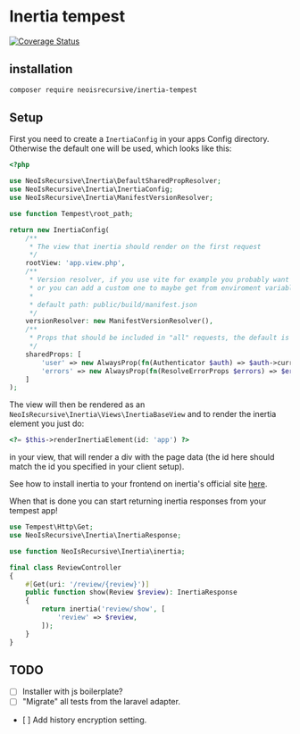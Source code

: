 # Inertia tempest

[![Coverage Status](https://coveralls.io/repos/github/NeoIsRecursive/inertia-tempest/badge.svg?branch=main)](https://coveralls.io/github/NeoIsRecursive/inertia-tempest?branch=main)

## installation

```bash
composer require neoisrecursive/inertia-tempest
```

## Setup

First you need to create a `InertiaConfig` in your apps Config directory.
Otherwise the default one will be used, which looks like this:

```php
<?php

use NeoIsRecursive\Inertia\DefaultSharedPropResolver;
use NeoIsRecursive\Inertia\InertiaConfig;
use NeoIsRecursive\Inertia\ManifestVersionResolver;

use function Tempest\root_path;

return new InertiaConfig(
    /**
     * The view that inertia should render on the first request
     */
    rootView: 'app.view.php',
    /**
     * Version resolver, if you use vite for example you probably want to use the default here,
     * or you can add a custom one to maybe get from enviroment variables etc.
     *
     * default path: public/build/manifest.json
     */
    versionResolver: new ManifestVersionResolver(),
    /**
     * Props that should be included in "all" requests, the default is errors and the authenticated user
     */
    sharedProps: [
        'user' => new AlwaysProp(fn(Authenticator $auth) => $auth->currentUser()),
        'errors' => new AlwaysProp(fn(ResolveErrorProps $errors) => $errors->resolve()),
    ]
);
```

The view will then be rendered as an `NeoIsRecursive\Inertia\Views\InertiaBaseView` and to render the inertia element you just do:

```php
<?= $this->renderInertiaElement(id: 'app') ?>
```

in your view, that will render a div with the page data (the id here should match the id you specified in your client setup).

See how to install inertia to your frontend on inertia's official site [here](https://inertiajs.com/client-side-setup).

When that is done you can start returning inertia responses from your tempest app!

```php
use Tempest\Http\Get;
use NeoIsRecursive\Inertia\InertiaResponse;

use function NeoIsRecursive\Inertia\inertia;

final class ReviewController
{
    #[Get(uri: '/review/{review}')]
    public function show(Review $review): InertiaResponse
    {
        return inertia('review/show', [
            'review' => $review,
        ]);
    }
}
```

## TODO

- [ ] Installer with js boilerplate?
- [ ] "Migrate" all tests from the laravel adapter.
- [ ] Add history encryption setting.
